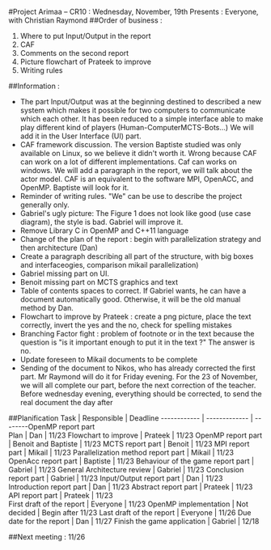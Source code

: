 ﻿#Project Arimaa – CR10 : Wednesday, November, 19th
Presents : Everyone, with Christian Raymond
##Order of business :
1. Where to put Input/Output in the report
2. CAF
3. Comments on the second report
4. Picture flowchart of Prateek to improve
5. Writing rules

##Information :
- The part Input/Output was at the beginning destined to described a new system which makes it possible for two computers to communicate which each other. It has been reduced to a simple interface able to make play different kind of players (Human-ComputerMCTS-Bots...) We will add it in the User Interface (UI) part.
- CAF framework discussion. The version  Baptiste studied was only available on Linux, so we believe it didn't worth it. Wrong because CAF can work on a lot of different implementations. Caf can works on windows. We will add a paragraph in the report, we will talk about the actor model. CAF is an equivalent to the software MPI, OpenACC, and OpenMP. Baptiste will look for it.
- Reminder of writing rules. "We" can be use to describe the project generally only.
- Gabriel's ugly picture: The Figure 1 does not look like good (use case diagram), the style is bad. Gabriel will improve it.
- Remove Library C in OpenMP and C++11 language
- Change of the plan of the report : begin with parallelization strategy and then architecture (Dan)
- Create a paragraph describing all part of the structure, with big boxes and interfaceogies, comparison mikail parallelization)
- Gabriel missing part on UI.
- Benoit missing part on MCTS graphics and text
- Table of contents spaces to correct. If Gabriel wants, he can have a document automatically good. Otherwise, it will be the old manual method by Dan.
- Flowchart to improve by Prateek : create a png picture, place the text correctly, invert the yes and the no, check for spelling mistakes
- Branching Factor fight : problem of footnote or in the text because the question is "is it important enough to put it in the text ?" The answer is no.
- Update foreseen to Mikail documents to be complete
- Sending of the document to Nikos, who has already corrected the first part. Mr Raymond will do it for Friday evening. For the 23 of November, we will all complete our part, before the next correction of the teacher. Before wednesday evening, everything should be corrected, to send the real document the day after


##Planification
Task		|						Responsible	|	Deadline
------------ | ------------- | --------OpenMP report part							
Plan								| 	Dan		| 	11/23
Flowchart to improve						| 	Prateek		| 11/23
OpenMP report part	| Benoit	and Baptiste	| 11/23
MCTS report part					 | 		Benoit		 | 	11/23
MPI report part						 | 	Mikail		 | 	11/23
Parallelization method report part		 | 			Mikail		 | 	11/23
OpenAcc report part						 | 	Baptiste	 | 	11/23
Behaviour of the game report part		 | 			Gabriel	 | 	11/23
General Architecture review				 | 		Gabriel	 | 	11/23
Conclusion report part					 | 	Gabriel	 | 	11/23
Input/Output report part				 | 		Dan	 | 		11/23
Introduction report part				 | 		Dan		 | 	11/23
Abstract report part					 | 		Prateek	 | 	11/23
API report part							 | Prateek	 | 	11/23	
First draft of the report				 | 		Everyone	 | 	11/23
OpenMP implementation					 | 	Not decided	 | Begin after 11/23
Last draft of the report				 | 		Everyone	 | 	11/26
Due date for the report					 | 	Dan			 | 11/27
Finish the game application			 | 		Gabriel	 | 	12/18

##Next meeting : 11/26
